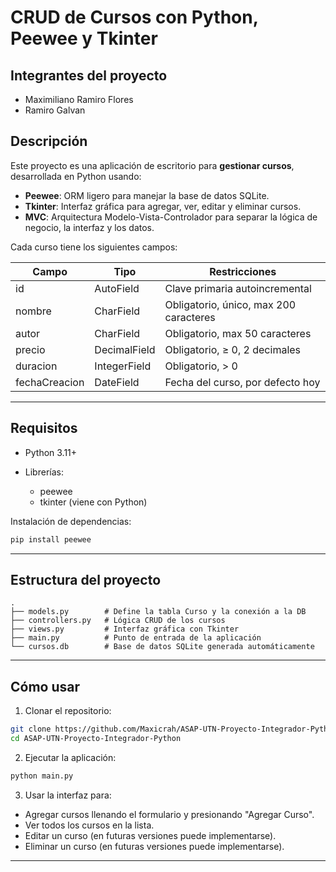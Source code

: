 # CRUD de Cursos con Python, Peewee y Tkinter

## Integrantes del proyecto
- Maximiliano Ramiro Flores
- Ramiro Galvan

## Descripción

Este proyecto es una aplicación de escritorio para **gestionar cursos**, desarrollada en Python usando:

* **Peewee**: ORM ligero para manejar la base de datos SQLite.
* **Tkinter**: Interfaz gráfica para agregar, ver, editar y eliminar cursos.
* **MVC**: Arquitectura Modelo-Vista-Controlador para separar la lógica de negocio, la interfaz y los datos.

Cada curso tiene los siguientes campos:

| Campo         | Tipo         | Restricciones                          |
| ------------- | ------------ | -------------------------------------- |
| id            | AutoField    | Clave primaria autoincremental         |
| nombre        | CharField    | Obligatorio, único, max 200 caracteres |
| autor         | CharField    | Obligatorio, max 50 caracteres         |
| precio        | DecimalField | Obligatorio, ≥ 0, 2 decimales          |
| duracion      | IntegerField | Obligatorio, > 0                       |
| fechaCreacion | DateField    | Fecha del curso, por defecto hoy       |

---

## Requisitos

* Python 3.11+
* Librerías:

  * peewee
  * tkinter (viene con Python)

Instalación de dependencias:

```bash
pip install peewee
```

---

## Estructura del proyecto

```
.
├── models.py        # Define la tabla Curso y la conexión a la DB
├── controllers.py   # Lógica CRUD de los cursos
├── views.py         # Interfaz gráfica con Tkinter
├── main.py          # Punto de entrada de la aplicación
└── cursos.db        # Base de datos SQLite generada automáticamente
```

---

## Cómo usar

1. Clonar el repositorio:

```bash
git clone https://github.com/Maxicrah/ASAP-UTN-Proyecto-Integrador-Python.git
cd ASAP-UTN-Proyecto-Integrador-Python
```

2. Ejecutar la aplicación:

```bash
python main.py
```

3. Usar la interfaz para:

* Agregar cursos llenando el formulario y presionando "Agregar Curso".
* Ver todos los cursos en la lista.
* Editar un curso (en futuras versiones puede implementarse).
* Eliminar un curso (en futuras versiones puede implementarse).

---
